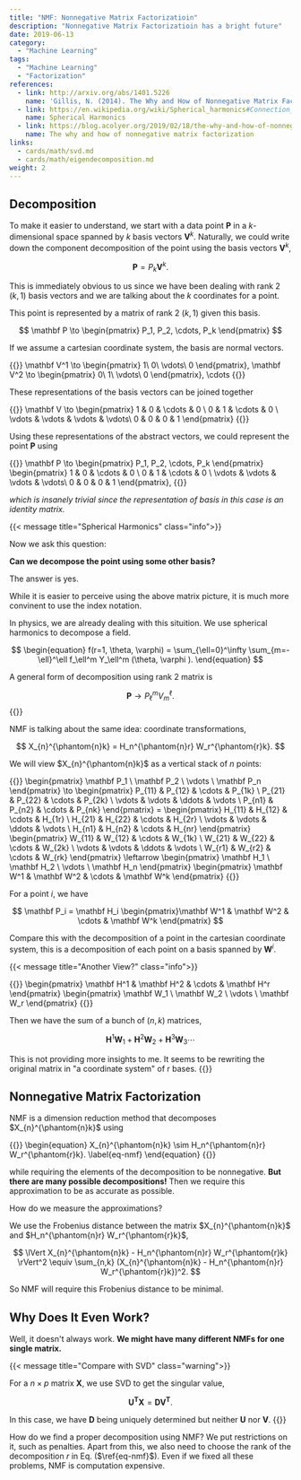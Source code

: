 ```yaml
---
title: "NMF: Nonnegative Matrix Factorizatioin"
description: "Nonnegative Matrix Factorizatioin has a bright future"
date: 2019-06-13
category:
  - "Machine Learning"
tags:
  - "Machine Learning"
  - "Factorization"
references:
  - link: http://arxiv.org/abs/1401.5226
    name: 'Gillis, N. (2014). The Why and How of Nonnegative Matrix Factorization.'
  - link: https://en.wikipedia.org/wiki/Spherical_harmonics#Connection_with_representation_theory
    name: Spherical Harmonics
  - link: https://blog.acolyer.org/2019/02/18/the-why-and-how-of-nonnegative-matrix-factorization/
    name: The why and how of nonnegative matrix factorization
links:
  - cards/math/svd.md
  - cards/math/eigendecomposition.md
weight: 2
---
```


## Decomposition

To make it easier to understand, we start with a data point $\mathbf P$ in a $k$-dimensional space spanned by $k$ basis vectors $\mathbf V^k$. Naturally, we could write down the component decomposition of the point using the basis vectors $\mathbf V^k$,

$$
\mathbf P = P_k \mathbf V^k.
$$

This is immediately obvious to us since we have been dealing with rank 2 $(k, 1)$ basis vectors and we are talking about the $k$ coordinates for a point.

This point is represented by a matrix of rank 2 $(k, 1)$ given this basis.

$$
\mathbf P \to \begin{pmatrix} P_1, P_2, \cdots, P_k \end{pmatrix}
$$

If we assume a cartesian coordinate system, the basis are normal vectors.

{{<m>}}
\mathbf V^1 \to \begin{pmatrix}
1\\
0\\
\vdots\\
0
\end{pmatrix}, \mathbf V^2 \to \begin{pmatrix}
0\\
1\\
\vdots\\
0
\end{pmatrix}, \cdots
{{</m>}}

These representations of the basis vectors can be joined together

{{<m>}}
\mathbf V \to
\begin{pmatrix}
1 & 0 & \cdots & 0 \\
0 & 1 & \cdots & 0 \\
\vdots & \vdots & \vdots & \vdots\\
0 & 0 & 0 & 1
\end{pmatrix}
{{</m>}}

Using these representations of the abstract vectors, we could represent the point $\mathbf P$ using

{{<m>}}
\mathbf P \to \begin{pmatrix}
P_1, P_2, \cdots, P_k
\end{pmatrix} \begin{pmatrix}
1 & 0 & \cdots & 0 \\
0 & 1 & \cdots & 0 \\
\vdots & \vdots & \vdots & \vdots\\
0 & 0 & 0 & 1
\end{pmatrix},
{{</m>}}

*which is insanely trivial since the representation of basis in this case is an identity matrix.*

{{< message title="Spherical Harmonics" class="info">}}

Now we ask this question:

**Can we decompose the point using some other basis?**

The answer is yes.

While it is easier to perceive using the above matrix picture, it is much more convinent to use the index notation.

In physics, we are already dealing with this situition. We use spherical harmonics to decompose a field.

$$
\begin{equation}
f(r=1, \theta, \varphi) = \sum_{\ell=0}^\infty \sum_{m=-\ell}^\ell f_\ell^m  Y_\ell^m (\theta, \varphi ).
\end{equation}
$$

A general form of decomposition using rank 2 matrix is

$$
\mathbf P \to P_\ell^m V_m^\ell.
$$
{{</message>}}


NMF is talking about the same idea: coordinate transformations,

$$
X_{n}^{\phantom{n}k} = H_n^{\phantom{n}r} W_r^{\phantom{r}k}.
$$

We will view $X_{n}^{\phantom{n}k}$ as a vertical stack of $n$ points:

{{<m>}}
\begin{pmatrix}
\mathbf P_1 \\
\mathbf P_2 \\
\vdots \\
\mathbf P_n
\end{pmatrix} \to \begin{pmatrix}
P_{11} & P_{12} & \cdots & P_{1k} \\
P_{21} & P_{22} & \cdots & P_{2k} \\
\vdots & \vdots & \ddots & \vdots \\
P_{n1} & P_{n2} & \cdots & P_{nk}
\end{pmatrix} = \begin{pmatrix}
H_{11} & H_{12} & \cdots & H_{1r} \\
H_{21} & H_{22} & \cdots & H_{2r} \\
\vdots & \vdots & \ddots & \vdots \\
H_{n1} & H_{n2} & \cdots & H_{nr}
\end{pmatrix} \begin{pmatrix}
W_{11} & W_{12} & \cdots & W_{1k} \\
W_{21} & W_{22} & \cdots & W_{2k} \\
\vdots & \vdots & \ddots & \vdots \\
W_{r1} & W_{r2} & \cdots & W_{rk}
\end{pmatrix} \leftarrow \begin{pmatrix}
\mathbf H_1 \\
\mathbf H_2 \\
\vdots \\
\mathbf H_n
\end{pmatrix} \begin{pmatrix}
\mathbf W^1 & \mathbf W^2 & \cdots & \mathbf W^k
\end{pmatrix}
{{</m>}}

For a point $i$, we have

$$
\mathbf P_i = \mathbf H_i \begin{pmatrix}\mathbf W^1 & \mathbf W^2 & \cdots & \mathbf W^k \end{pmatrix}
$$

Compare this with the decomposition of a point in the cartesian coordinate system, this is a decomposition of each point on a basis spanned by $\mathbf W^i$.

{{< message title="Another View?" class="info">}}

{{<m>}}
\begin{pmatrix}
\mathbf H^1 &
\mathbf H^2 &
\cdots  &
\mathbf H^r
\end{pmatrix} \begin{pmatrix}
\mathbf W_1 \\
\mathbf W_2 \\
\vdots \\
\mathbf W_r
\end{pmatrix}
{{</m>}}

Then we have the sum of a bunch of $(n, k)$ matrices,

$$
\mathbf H^1 \mathbf W_1 + \mathbf H^2 \mathbf W_2 + \mathbf H^3 \mathbf W_3 \cdots
$$

This is not providing more insights to me. It seems to be rewriting the original matrix in "a coordinate system" of r bases.
{{</message>}}

## Nonnegative Matrix Factorization

NMF is a dimension reduction method that decomposes $X_{n}^{\phantom{n}k}$ using

{{<m>}}
\begin{equation}
X_{n}^{\phantom{n}k} \sim H_n^{\phantom{n}r} W_r^{\phantom{r}k}.
\label{eq-nmf}
\end{equation}
{{</m>}}

while requiring the elements of the decomposition to be nonnegative. **But there are many possible decompositions!** Then we require this approximation to be as accurate as possible.

How do we measure the approximations?

We use the Frobenius distance between the matrix $X_{n}^{\phantom{n}k}$ and $H_n^{\phantom{n}r} W_r^{\phantom{r}k}$,

$$
\lVert X_{n}^{\phantom{n}k} - H_n^{\phantom{n}r} W_r^{\phantom{r}k} \rVert^2 \equiv \sum_{n,k} (X_{n}^{\phantom{n}k} - H_n^{\phantom{n}r} W_r^{\phantom{r}k})^2.
$$

So NMF will require this Frobenius distance to be minimal.

## Why Does It Even Work?

Well, it doesn't always work. **We might have many different NMFs for one single matrix.**


{{< message title="Compare with SVD" class="warning">}}

For a $n\times p$ matrix $\mathbf X$, we use SVD to get the singular value,

$$
\mathbf{U}^{\mathbf T}\mathbf{X} = \mathbf{D}\mathbf{V}^{\mathbf T}.
$$

In this case, we have $\mathbf D$ being uniquely determined but neither $\mathbf U$ nor $\mathbf V$.
{{</message>}}


How do we find a proper decomposition using NMF? We put restrictions on it, such as penalties. Apart from this, we also need to choose the rank of the decomposition $r$ in Eq. ($\ref{eq-nmf}$). Even if we fixed all these problems, NMF is computation expensive.
